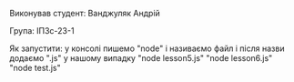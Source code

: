 Виконував студент: Ванджуляк Андрій

Група: ІПЗс-23-1

Як запустити: у консолі пишемо "node" і називаємо файл і після назви додаємо ".js" у нашому випадку "node lesson5.js"  "node lesson6.js"  "node test.js"
